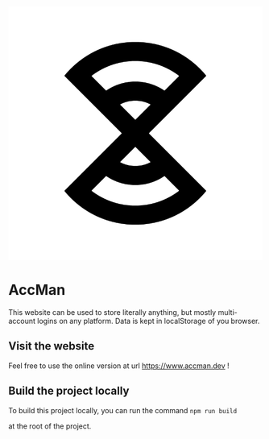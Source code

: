 ![alt text](https://github.com/theduv/accman/blob/master/public/favicon.ico?raw=true)


# AccMan

This website can be used to store literally anything, but mostly multi-account logins on any platform.
Data is kept in localStorage of you browser.

## Visit the website

Feel free to use the online version at url https://www.accman.dev !

## Build the project locally

To build this project locally, you can run the command
`npm run build`

at the root of the project.
